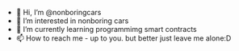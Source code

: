 - 👋 Hi, I’m @nonboringcars
- 👀 I’m interested in nonboring cars
- 🌱 I’m currently learning programmimg smart contracts
- 📫 How to reach me - up to you. but better just leave me alone:D

<!---
nonboringcars/nonboringcars is a ✨ special ✨ repository because its `README.md` (this file) appears on your GitHub profile.
You can click the Preview link to take a look at your changes.
--->
